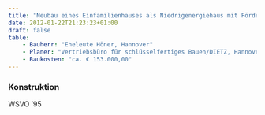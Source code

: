 ```yaml
---
title: "Neubau eines Einfamilienhauses als Niedrigenergiehaus mit Förderung, Neuwarmbüchen"
date: 2012-01-22T21:23:23+01:00
draft: false
table:
    - Bauherr: "Eheleute Höner, Hannover"
    - Planer: "Vertriebsbüro für schlüsselfertiges Bauen/DIETZ, Hannover"
    - Baukosten: "ca. € 153.000,00" 
---
```


### Konstruktion
WSVO ’95